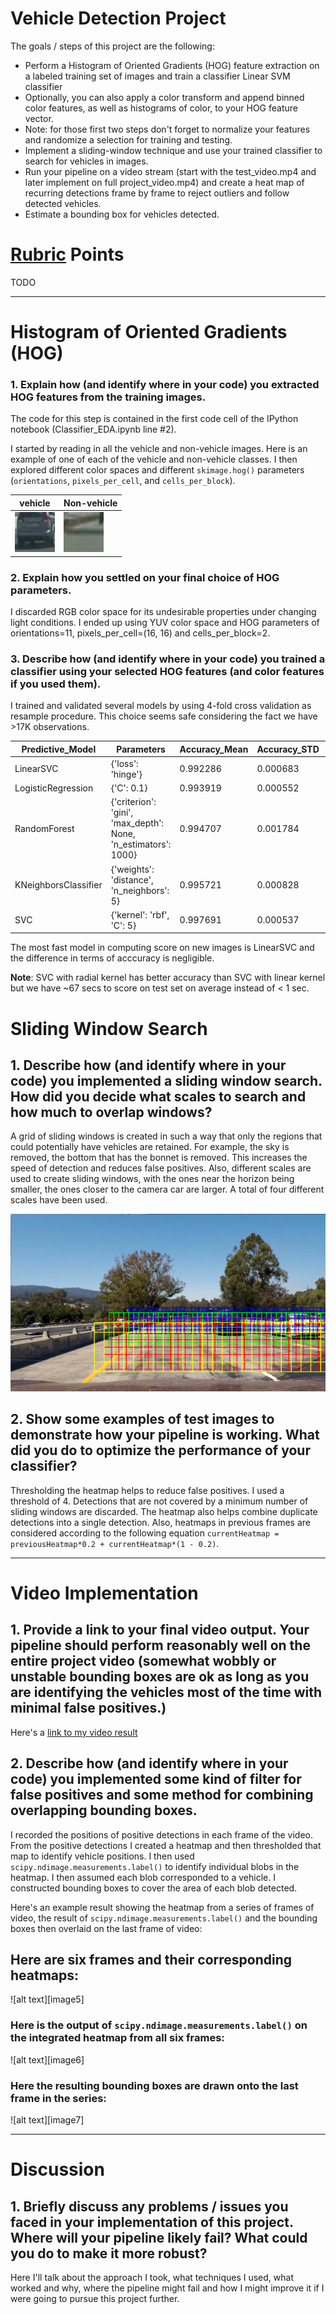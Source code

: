 
# Vehicle Detection Project

The goals / steps of this project are the following:

* Perform a Histogram of Oriented Gradients (HOG) feature extraction on a labeled training set of images and train a classifier Linear SVM classifier
* Optionally, you can also apply a color transform and append binned color features, as well as histograms of color, to your HOG feature vector. 
* Note: for those first two steps don't forget to normalize your features and randomize a selection for training and testing.
* Implement a sliding-window technique and use your trained classifier to search for vehicles in images.
* Run your pipeline on a video stream (start with the test_video.mp4 and later implement on full project_video.mp4) and create a heat map of recurring detections frame by frame to reject outliers and follow detected vehicles.
* Estimate a bounding box for vehicles detected.

# [Rubric](https://review.udacity.com/#!/rubrics/513/view) Points

TODO  

---

# Histogram of Oriented Gradients (HOG)

### 1. Explain how (and identify where in your code) you extracted HOG features from the training images.

The code for this step is contained in the first code cell of the IPython notebook (Classifier_EDA.ipynb line #2).

I started by reading in all the vehicle and non-vehicle images. Here is an example of one of each of the vehicle and non-vehicle classes. I then explored different color spaces and different `skimage.hog()` parameters (`orientations`, `pixels_per_cell`, and `cells_per_block`).

vehicle | Non-vehicle |
--- | --- | 
<img src="examples/v_sample.png" />    | <img src="examples/nv_sample.png" />  | 

### 2. Explain how you settled on your final choice of HOG parameters.

I discarded RGB color space for its undesirable properties under changing light conditions. I ended up using YUV color space and HOG parameters of orientations=11, pixels_per_cell=(16, 16) and cells_per_block=2.

### 3. Describe how (and identify where in your code) you trained a classifier using your selected HOG features (and color features if you used them).

I trained and validated several models by using 4-fold cross validation as resample procedure. 
This choice seems safe considering the fact we have >17K observations.   

Predictive_Model |	Parameters |	Accuracy_Mean	| Accuracy_STD |	Predict_Time
--- | --- | --- | --- | --- |
LinearSVC	| {'loss': 'hinge'}	| 0.992286	| 0.000683	| 0.293750
LogisticRegression	| {'C': 0.1} |	0.993919 |	0.000552 |	0.316752
RandomForest	| {'criterion': 'gini', 'max_depth': None, 'n_estimators': 1000}	| 0.994707	| 0.001784	| 4.457001
KNeighborsClassifier 	| 	{'weights': 'distance', 'n_neighbors': 5}		| 0.995721		|  0.000828		|  698.066331
SVC		| {'kernel': 'rbf', 'C': 5}		| 0.997691		| 0.000537		| 67.464008

The most fast model in computing score on new images is LinearSVC and the difference in terms of acccuracy is negligible.

**Note**: SVC with radial kernel has better accuracy than SVC with linear kernel but we have ~67 secs to score on test set on average instead of < 1 sec. 

# Sliding Window Search

## 1. Describe how (and identify where in your code) you implemented a sliding window search.  How did you decide what scales to search and how much to overlap windows?

A grid of sliding windows is created in such a way that only the regions that could potentially have vehicles are retained. For example, the sky is removed, the bottom that has the bonnet is removed. This increases the speed of detection and reduces false positives. Also, different scales are used to create sliding windows, with the ones near the horizon being smaller, the ones closer to the camera car are larger. A total of four different scales have been used.


<img src="output_images/test_sliding_windows_grid.jpg" />


## 2. Show some examples of test images to demonstrate how your pipeline is working.  What did you do to optimize the performance of your classifier?

Thresholding the heatmap helps to reduce false positives. I used a threshold of 4. Detections that are not covered by a minimum number of sliding windows are discarded. The heatmap also helps combine duplicate detections into a single detection. Also, heatmaps in previous frames are considered according to the following equation `currentHeatmap = previousHeatmap*0.2 + currentHeatmap*(1 - 0.2)`. 


---

# Video Implementation

## 1. Provide a link to your final video output.  Your pipeline should perform reasonably well on the entire project video (somewhat wobbly or unstable bounding boxes are ok as long as you are identifying the vehicles most of the time with minimal false positives.)

Here's a [link to my video result](https://youtu.be/sm5b6fb9DZY)


## 2. Describe how (and identify where in your code) you implemented some kind of filter for false positives and some method for combining overlapping bounding boxes.

I recorded the positions of positive detections in each frame of the video.  From the positive detections I created a heatmap and then thresholded that map to identify vehicle positions.  I then used `scipy.ndimage.measurements.label()` to identify individual blobs in the heatmap.  I then assumed each blob corresponded to a vehicle.  I constructed bounding boxes to cover the area of each blob detected.  

Here's an example result showing the heatmap from a series of frames of video, the result of `scipy.ndimage.measurements.label()` and the bounding boxes then overlaid on the last frame of video:

## Here are six frames and their corresponding heatmaps:

![alt text][image5]

### Here is the output of `scipy.ndimage.measurements.label()` on the integrated heatmap from all six frames:
![alt text][image6]

### Here the resulting bounding boxes are drawn onto the last frame in the series:
![alt text][image7]



---

# Discussion

## 1. Briefly discuss any problems / issues you faced in your implementation of this project.  Where will your pipeline likely fail?  What could you do to make it more robust?

Here I'll talk about the approach I took, what techniques I used, what worked and why, where the pipeline might fail and how I might improve it if I were going to pursue this project further.  

